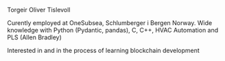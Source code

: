 Torgeir Oliver Tislevoll

Curently employed at OneSubsea, Schlumberger i Bergen Norway. 
Wide knowledge with Python (Pydantic, pandas), C, C++, HVAC Automation and PLS (Allen Bradley)

Interested in and in the process of learning blockchain development 
